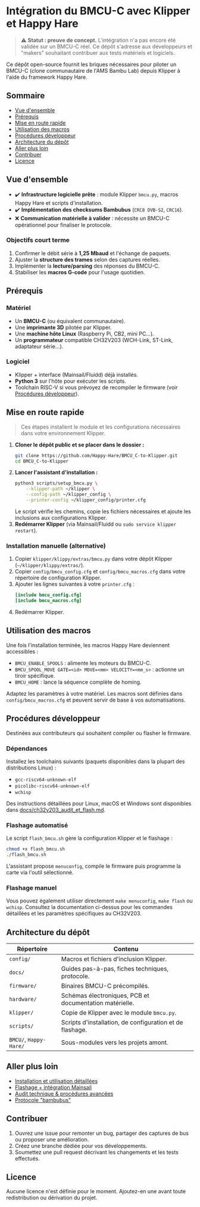 # Intégration du BMCU-C avec Klipper et Happy Hare

> ⚠️ **Statut : preuve de concept.** L'intégration n'a pas encore été validée sur un BMCU-C réel. Ce dépôt s'adresse aux développeurs et "makers" souhaitant contribuer aux tests matériels et logiciels.

Ce dépôt open-source fournit les briques nécessaires pour piloter un BMCU-C (clone communautaire de l'AMS Bambu Lab) depuis Klipper à l'aide du framework Happy Hare.

## Sommaire
- [Vue d'ensemble](#vue-densemble)
- [Prérequis](#prérequis)
- [Mise en route rapide](#mise-en-route-rapide)
- [Utilisation des macros](#utilisation-des-macros)
- [Procédures développeur](#procédures-développeur)
- [Architecture du dépôt](#architecture-du-dépôt)
- [Aller plus loin](#aller-plus-loin)
- [Contribuer](#contribuer)
- [Licence](#licence)

## Vue d'ensemble
- ✔️ **Infrastructure logicielle prête** : module Klipper `bmcu.py`, macros Happy Hare et scripts d'installation.
- ✔️ **Implémentation des checksums Bambubus** (`CRC8 DVB-S2`, `CRC16`).
- ❌ **Communication matérielle à valider** : nécessite un BMCU-C opérationnel pour finaliser le protocole.

### Objectifs court terme
1. Confirmer le débit série à **1,25 Mbaud** et l'échange de paquets.
2. Ajuster la **structure des trames** selon des captures réelles.
3. Implémenter la **lecture/parsing** des réponses du BMCU-C.
4. Stabiliser les **macros G-code** pour l'usage quotidien.

## Prérequis
### Matériel
- Un **BMCU-C** (ou équivalent communautaire).
- Une **imprimante 3D** pilotée par Klipper.
- Une **machine hôte Linux** (Raspberry Pi, CB2, mini PC...).
- Un **programmateur** compatible CH32V203 (WCH-Link, ST-Link, adaptateur série...).

### Logiciel
- Klipper + interface (Mainsail/Fluidd) déjà installés.
- **Python 3** sur l'hôte pour exécuter les scripts.
- Toolchain RISC-V si vous prévoyez de recompiler le firmware (voir [Procédures développeur](#procédures-développeur)).

## Mise en route rapide
> Ces étapes installent le module et les configurations nécessaires dans votre environnement Klipper.

1. **Cloner le dépôt public et se placer dans le dossier :**
   ```bash
   git clone https://github.com/Happy-Hare/BMCU_C-to-Klipper.git
   cd BMCU_C-to-Klipper
   ```
2. **Lancer l'assistant d'installation :**
   ```bash
   python3 scripts/setup_bmcu.py \
       --klipper-path ~/klipper \
       --config-path ~/klipper_config \
       --printer-config ~/klipper_config/printer.cfg
   ```
   Le script vérifie les chemins, copie les fichiers nécessaires et ajoute les inclusions aux configurations Klipper.
3. **Redémarrer Klipper** (via Mainsail/Fluidd ou `sudo service klipper restart`).

### Installation manuelle (alternative)
1. Copier `klipper/klippy/extras/bmcu.py` dans votre dépôt Klipper (`~/klipper/klippy/extras/`).
2. Copier `config/bmcu_config.cfg` et `config/bmcu_macros.cfg` dans votre répertoire de configuration Klipper.
3. Ajouter les lignes suivantes à votre `printer.cfg` :
   ```ini
   [include bmcu_config.cfg]
   [include bmcu_macros.cfg]
   ```
4. Redémarrer Klipper.

## Utilisation des macros
Une fois l'installation terminée, les macros Happy Hare deviennent accessibles :
- `BMCU_ENABLE_SPOOLS` : alimente les moteurs du BMCU-C.
- `BMCU_SPOOL_MOVE GATE=<id> MOVE=<mm> VELOCITY=<mm_s>` : actionne un tiroir spécifique.
- `BMCU_HOME` : lance la séquence complète de homing.

Adaptez les paramètres à votre matériel. Les macros sont définies dans `config/bmcu_macros.cfg` et peuvent servir de base à vos automatisations.

## Procédures développeur
Destinées aux contributeurs qui souhaitent compiler ou flasher le firmware.

### Dépendances
Installez les toolchains suivants (paquets disponibles dans la plupart des distributions Linux) :
- `gcc-riscv64-unknown-elf`
- `picolibc-riscv64-unknown-elf`
- `wchisp`

Des instructions détaillées pour Linux, macOS et Windows sont disponibles dans [docs/ch32v203_audit_et_flash.md](docs/ch32v203_audit_et_flash.md).

### Flashage automatisé
Le script `flash_bmcu.sh` gère la configuration Klipper et le flashage :
```bash
chmod +x flash_bmcu.sh
./flash_bmcu.sh
```
L'assistant propose `menuconfig`, compile le firmware puis programme la carte via l'outil sélectionné.

### Flashage manuel
Vous pouvez également utiliser directement `make menuconfig`, `make flash` ou `wchisp`. Consultez la documentation ci-dessus pour les commandes détaillées et les paramètres spécifiques au CH32V203.

## Architecture du dépôt
| Répertoire | Contenu |
| --- | --- |
| `config/` | Macros et fichiers d'inclusion Klipper. |
| `docs/` | Guides pas-à-pas, fiches techniques, protocole. |
| `firmware/` | Binaires BMCU-C précompilés. |
| `hardware/` | Schémas électroniques, PCB et documentation matérielle. |
| `klipper/` | Copie de Klipper avec le module `bmcu.py`. |
| `scripts/` | Scripts d'installation, de configuration et de flashage. |
| `BMCU/`, `Happy-Hare/` | Sous-modules vers les projets amont. |

## Aller plus loin
- [Installation et utilisation détaillées](docs/usage.md)
- [Flashage + intégration Mainsail](docs/bmcu_c_flashing_mainsail.md)
- [Audit technique & procédures avancées](docs/ch32v203_audit_et_flash.md)
- [Protocole "bambubus"](docs/bambubus_protocol.md)

## Contribuer
1. Ouvrez une issue pour remonter un bug, partager des captures de bus ou proposer une amélioration.
2. Créez une branche dédiée pour vos développements.
3. Soumettez une pull request décrivant les changements et les tests effectués.

## Licence
Aucune licence n'est définie pour le moment. Ajoutez-en une avant toute redistribution ou dérivation du projet.
